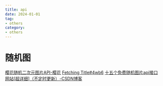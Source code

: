 ```yaml
---
title: api
date: 2024-01-01
tag:
- others
category:
- others
---
```

#

# 随机图
[樱花随机二次元图片API-樱花](https://www.dmoe.cc/)
	[Fetching Title#4wb6](https://www.dmoe.cc/random.php)
[十五个免费随机图片api接口网站\[超详细\]（不定时更新）-CSDN博客](https://blog.csdn.net/SectSnow/article/details/115835711)